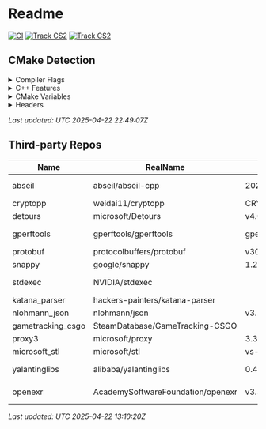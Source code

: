 # Readme
[![CI](https://github.com/DuKeM-CSGO/CSGODemoTool-prop/actions/workflows/ci.yaml/badge.svg)](https://github.com/DuKeM-CSGO/CSGODemoTool-prop/actions/workflows/ci.yaml)
[![Track CS2](https://github.com/DuKeM-CSGO/CSGODemoTool-prop/actions/workflows/track_cs2.yaml/badge.svg)](https://github.com/DuKeM-CSGO/CSGODemoTool-prop/actions/workflows/track_cs2.yaml)
[![Track CS2](https://github.com/DuKeM-CSGO/CSGODemoTool-prop/actions/workflows/update_readme.yaml/badge.svg)](https://github.com/DuKeM-CSGO/CSGODemoTool-prop/actions/workflows/update_readme.yaml)
## CMake Detection
<details>

<summary>Compiler Flags</summary>



| Name | windows_x64_gcc_debug | windows_x64_clang_debug | linux_x64_clang_debug | linux_x64_gcc_debug | macos_arm64_clang_debug | macos_arm64_gcc_debug |
| ---- | --------------------- | ----------------------- | --------------------- | ------------------- | ----------------------- | --------------------- |
| HAVE_CLANG_M32 | :x: | :x: | :x: | :x: | :heavy_check_mark: | :heavy_check_mark: |
| HAVE_CLANG_M64 | :heavy_check_mark: | :heavy_check_mark: | :heavy_check_mark: | :heavy_check_mark: | :heavy_check_mark: | :heavy_check_mark: |
| HAVE_CLANG_MARCH_ARMV7 | :x: | :x: | :x: | :x: | :x: | :x: |
| HAVE_CLANG_MARCH_ARMV8_A | :x: | :x: | :x: | :x: | :heavy_check_mark: | :heavy_check_mark: |
| HAVE_CLANG_MTHUMB | :x: | :x: | :x: | :x: | :heavy_check_mark: | :heavy_check_mark: |
| HAVE_CLANG_STD_CPP_20 | :heavy_check_mark: | :heavy_check_mark: | :heavy_check_mark: | :heavy_check_mark: | :heavy_check_mark: | :heavy_check_mark: |
| HAVE_CLANG_STD_CPP_23 | :heavy_check_mark: | :heavy_check_mark: | :heavy_check_mark: | :heavy_check_mark: | :x: | :x: |
| HAVE_CLANG_STD_CPP_2C | :x: | :x: | :x: | :x: | :x: | :x: |
| HAVE_MSVC_ARCH_AVX |  |  |  |  |  |  |
| HAVE_MSVC_ARCH_AVX10_1 |  |  |  |  |  |  |
| HAVE_MSVC_ARCH_AVX2 |  |  |  |  |  |  |
| HAVE_MSVC_ARCH_AVX512 |  |  |  |  |  |  |
| HAVE_MSVC_ARCH_IA32 |  |  |  |  |  |  |
| HAVE_MSVC_ARCH_SSE |  |  |  |  |  |  |
| HAVE_MSVC_ARCH_SSE2 |  |  |  |  |  |  |


</details>

<details>

<summary>C++ Features</summary>



| Name | windows_x64_gcc_debug | windows_x64_clang_debug | linux_x64_clang_debug | windows_x64_msvc_debug | linux_x64_gcc_debug | macos_arm64_clang_debug | macos_arm64_gcc_debug |
| ---- | --------------------- | ----------------------- | --------------------- | ---------------------- | ------------------- | ----------------------- | --------------------- |
| __cpp_constexpr_202207L | :x: | :x: | :heavy_check_mark: | :x: | :heavy_check_mark: | :x: | :x: |
| __cpp_constexpr_202211L | :x: | :x: | :heavy_check_mark: | :x: | :heavy_check_mark: | :x: | :x: |
| __cpp_constexpr_202306L | :x: | :x: | :x: | :x: | :x: | :x: | :x: |
| __cpp_constexpr_202406L | :x: | :x: | :x: | :x: | :x: | :x: | :x: |
| __cpp_constexpr_dynamic_alloc | :heavy_check_mark: | :heavy_check_mark: | :heavy_check_mark: | :heavy_check_mark: | :heavy_check_mark: | :heavy_check_mark: | :heavy_check_mark: |
| __cpp_constexpr_exceptions | :x: | :x: | :x: | :x: | :x: | :x: | :x: |
| __cpp_constexpr_in_decltype | :heavy_check_mark: | :heavy_check_mark: | :heavy_check_mark: | :x: | :heavy_check_mark: | :heavy_check_mark: | :heavy_check_mark: |
| __cpp_lib_modules | :x: | :x: | :x: | :heavy_check_mark: | :x: | :x: | :x: |
| __cpp_lib_print | :x: | :x: | :x: | :heavy_check_mark: | :x: | :x: | :x: |
| __cpp_modules | :x: | :x: | :x: | :heavy_check_mark: | :x: | :x: | :x: |


</details>

<details>

<summary>CMake Variables</summary>



| Name | windows_x64_gcc_debug | windows_x64_clang_debug | linux_x64_clang_debug | windows_x64_msvc_debug | linux_x64_gcc_debug | macos_arm64_clang_debug | macos_arm64_gcc_debug |
| ---- | --------------------- | ----------------------- | --------------------- | ---------------------- | ------------------- | ----------------------- | --------------------- |
| CMAKE_C_BYTE_ORDER | LITTLE_ENDIAN | LITTLE_ENDIAN | LITTLE_ENDIAN | LITTLE_ENDIAN | LITTLE_ENDIAN | LITTLE_ENDIAN | LITTLE_ENDIAN |
| CMAKE_C_COMPILER_ID | GNU | GNU | GNU | MSVC | GNU | AppleClang | AppleClang |
| CMAKE_CXX_BYTE_ORDER | LITTLE_ENDIAN | LITTLE_ENDIAN | LITTLE_ENDIAN | LITTLE_ENDIAN | LITTLE_ENDIAN | LITTLE_ENDIAN | LITTLE_ENDIAN |
| CMAKE_CXX_COMPILER_ID | GNU | GNU | GNU | MSVC | GNU | AppleClang | AppleClang |
| CMAKE_HOST_SYSTEM_NAME | Windows | Windows | Linux | Windows | Linux | Darwin | Darwin |
| CMAKE_HOST_SYSTEM_PROCESSOR | AMD64 | AMD64 | x86_64 | AMD64 | x86_64 | arm64 | arm64 |
| CMAKE_HOST_SYSTEM_VERSION | 10.0.20348 | 10.0.20348 | 6.11.0-1012-azure | 10.0.20348 | 6.11.0-1012-azure | 23.6.0 | 23.6.0 |


</details>

<details>

<summary>Headers</summary>



| Name | windows_x64_msvc_debug | windows_x64_gcc_debug | windows_x64_clang_debug |
| ---- | ---------------------- | --------------------- | ----------------------- |
| HAVE_D3D9_H | :heavy_check_mark: | :heavy_check_mark: | :heavy_check_mark: |
| HAVE_DXGI_H | :heavy_check_mark: | :heavy_check_mark: | :heavy_check_mark: |
| HAVE_SYS_MMAN_H |  |  |  |
| HAVE_SYS_RESOURCE_H |  |  |  |
| HAVE_SYS_TIME_H |  |  |  |
| HAVE_SYS_UIO_H |  |  |  |
| HAVE_UNISTD_H |  |  |  |
| HAVE_VERSION | :heavy_check_mark: | :heavy_check_mark: | :heavy_check_mark: |
| HAVE_WINDOWS_H | :heavy_check_mark: | :heavy_check_mark: | :heavy_check_mark: |


</details>

*Last updated: UTC 2025-04-22 22:49:07Z*


## Third-party Repos
| Name | RealName | Version | PublishTime | License |
| ---- | -------- | ------- | ----------- | ------- |
| abseil | abseil/abseil-cpp | 20250127.1 | 03/18/2025 | apache-2.0 |
| cryptopp | weidai11/cryptopp | CRYPTOPP_8_9_0 | 10/01/2023 |  |
| detours | microsoft/Detours | v4.0.1 | 04/16/2018 | mit |
| gperftools | gperftools/gperftools | gperftools-2.16 | 09/25/2024 | bsd-3-clause |
| protobuf | protocolbuffers/protobuf | v30.2 | 03/26/2025 |  |
| snappy | google/snappy | 1.2.2 | 03/26/2025 |  |
| stdexec | NVIDIA/stdexec |  |  | apache-2.0 |
| katana_parser | hackers-painters/katana-parser |  |  | mit |
| nlohmann_json | nlohmann/json | v3.12.0 | 04/11/2025 | mit |
| gametracking_csgo | SteamDatabase/GameTracking-CSGO |  |  |  |
| proxy3 | microsoft/proxy | 3.3.0 | 03/20/2025 | mit |
| microsoft_stl | microsoft/stl | vs-2022-17.13 | 02/16/2025 |  |
| yalantinglibs | alibaba/yalantinglibs | 0.4.0 | 03/11/2025 | apache-2.0 |
| openexr | AcademySoftwareFoundation/openexr | v3.3.3 | 03/24/2025 | bsd-3-clause |


*Last updated: UTC 2025-04-22 13:10:20Z*



